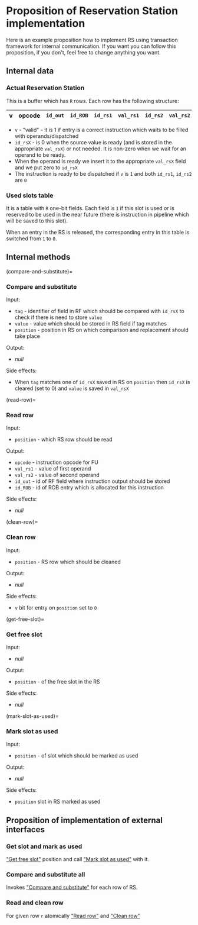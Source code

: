 # Proposition of Reservation Station implementation

Here is an example proposition how to implement RS using transaction framework for internal communication. If you want
you can follow this proposition, if you don't, feel free to change anything you want.


## Internal data

### Actual Reservation Station

This is a buffer which has `R` rows. Each row has the following structure:

|v|opcode|`id_out`|`id_ROB`|`id_rs1`|`val_rs1`|`id_rs2`|`val_rs2`|
|-|------|--------|--------|--------|---------|--------|---------|

- `v` - "valid" - it is 1 if entry is a correct instruction which waits to be filled with operands/dispatched
- `id_rsX` - is 0 when the source value is ready (and is stored in the appropriate `val_rsX`) or not needed. It is
  non-zero when we wait for an operand to be ready.
- When the operand is ready we insert it to the appropriate `val_rsX` field and we put zero to `id_rsX`
- The instruction is ready to be dispatched if `v` is `1` and both `id_rs1`, `id_rs2` are `0`

### Used slots table

It is a table with `R` one-bit fields. Each field is `1` if this slot is used or is reserved to be used in the near
future (there is instruction in pipeline which will be saved to this slot).

When an entry in the RS is released, the corresponding entry in this table is switched from `1` to `0`.


## Internal methods

(compare-and-substitute)=
### Compare and substitute

Input:
- `tag` - identifier of field in RF which should be compared with `id_rsX` to check if there is need to store `value`
- `value` - value which should be stored in RS field if tag matches
- `position` - position in RS on which comparison and replacement should take place

Output:
- *null*

Side effects:
- When `tag` matches one of `id_rsX` saved in RS on `position` then `id_rsX` is cleared (set to 0) and `value` is saved
  in `val_rsX`

(read-row)=
### Read row

Input:
- `position` - which RS row should be read

Output:
- `opcode` - instruction opcode for FU
- `val_rs1` - value of first operand
- `val_rs2` - value of second operand
- `id_out` - id of RF field where instruction output should be stored
- `id_ROB` - id of ROB entry which is allocated for this instruction

Side effects:
- *null*

(clean-row)=
### Clean row

Input:
- `position` - RS row which should be cleaned

Output:
- *null*

Side effects:
- `v` bit for entry on `position` set to `0`

(get-free-slot)=
### Get free slot

Input:
- *null*

Output:
- `position` - of the free slot in the RS

Side effects:
- *null*

(mark-slot-as-used)=
### Mark slot as used

Input:
- `position` - of slot which should be marked as used

Output:
- *null*

Side effects:
- `position` slot in RS marked as used



## Proposition of implementation of external interfaces

### Get slot and mark as used

["Get free slot"](get-free-slot) position and call ["Mark slot as used"](mark-slot-as-used) with it.


### Compare and substitute all

Invokes ["Compare and substitute"](compare-and-substitute) for each row of RS.


### Read and clean row

For given row `r` atomically ["Read row"](read-row) and ["Clean row"](clean-row)
